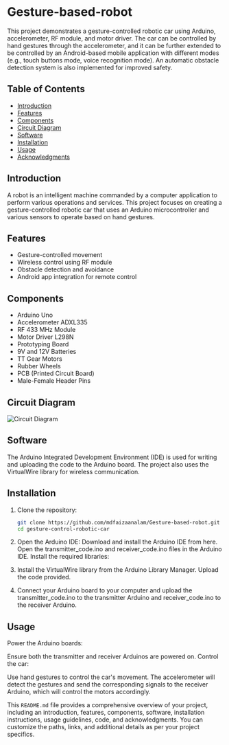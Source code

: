 # Gesture-based-robot

This project demonstrates a gesture-controlled robotic car using Arduino, accelerometer, RF module, and motor driver. The car can be controlled by hand gestures through the accelerometer, and it can be further extended to be controlled by an Android-based mobile application with different modes (e.g., touch buttons mode, voice recognition mode). An automatic obstacle detection system is also implemented for improved safety.

## Table of Contents

- [Introduction](#introduction)
- [Features](#features)
- [Components](#components)
- [Circuit Diagram](#circuit-diagram)
- [Software](#software)
- [Installation](#installation)
- [Usage](#usage)
- [Acknowledgments](#acknowledgments)

## Introduction

A robot is an intelligent machine commanded by a computer application to perform various operations and services. This project focuses on creating a gesture-controlled robotic car that uses an Arduino microcontroller and various sensors to operate based on hand gestures.

## Features

- Gesture-controlled movement
- Wireless control using RF module
- Obstacle detection and avoidance
- Android app integration for remote control

## Components

- Arduino Uno
- Accelerometer ADXL335
- RF 433 MHz Module
- Motor Driver L298N
- Prototyping Board
- 9V and 12V Batteries
- TT Gear Motors
- Rubber Wheels
- PCB (Printed Circuit Board)
- Male-Female Header Pins

## Circuit Diagram

![Circuit Diagram](path/to/circuit_diagram.png)  <!-- Add the path to your circuit diagram image -->

## Software

The Arduino Integrated Development Environment (IDE) is used for writing and uploading the code to the Arduino board. The project also uses the VirtualWire library for wireless communication.

## Installation

1. Clone the repository:
   ```sh
   git clone https://github.com/mdfaizaanalam/Gesture-based-robot.git
   cd gesture-control-robotic-car

2. Open the Arduino IDE:
Download and install the Arduino IDE from here.
Open the transmitter_code.ino and receiver_code.ino files in the Arduino IDE.
Install the required libraries:

3. Install the VirtualWire library from the Arduino Library Manager.
Upload the code provided.

4. Connect your Arduino board to your computer and upload the transmitter_code.ino to the transmitter Arduino and receiver_code.ino to the receiver Arduino.


## Usage
Power the Arduino boards:

Ensure both the transmitter and receiver Arduinos are powered on.
Control the car:

Use hand gestures to control the car's movement. The accelerometer will detect the gestures and send the corresponding signals to the receiver Arduino, which will control the motors accordingly.





This `README.md` file provides a comprehensive overview of your project, including an introduction, features, components, software, installation instructions, usage guidelines, code, and acknowledgments. You can customize the paths, links, and additional details as per your project specifics.
